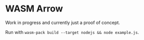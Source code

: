 # WASM Arrow

Work in progress and currently just a proof of concept. 

Run with `wasm-pack build --target nodejs && node example.js`.
